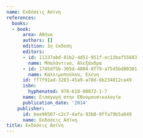 ```yaml
---
name: Εκδόσεις Ασίνη
references:
  books:
  - book:
      area: Αθήνα
      authors: []
      edition: 1η έκδοση
      editors:
      - id: 11337abd-81b2-4d51-951f-ec13baf55683
        name: Μπαλάντινα, Αλεξάνδρα
      - id: 1745df5b-305d-4804-8f79-a75d5bd80301
        name: Καλλιμοπούλου, Ελένη
      id: ff7f91ad-3283-45a9-a78d-6b234812ca49
      isbn:
        hyphenated: 978-618-80872-1-7
      name: Εισαγωγή στην Εθνομουσικολογία
      publication_date: '2014'
    publisher:
      id: bee90507-c2c7-4afa-93b0-9ffa79b5a849
      name: Εκδόσεις Ασίνη
title: Εκδόσεις Ασίνη
---
```


